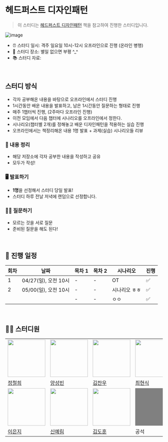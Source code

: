 # 헤드퍼스트 디자인패턴 

> 이 스터디는 [헤드퍼스트 디자인패턴](https://www.hanbit.co.kr/store/books/look.php?p_code=B6113501223) 책을 참고하여 진행한 스터디입니다.

![image](https://github.com/user-attachments/assets/6c6ad1b1-4560-4af9-9ce8-1b829b9c0545)


- ⏰ 스터디 일시: 격주 일요일 10시-12시 오프라인으로 진행 (온라인 병행)
- 🏫 스터디 장소: 별일 없으면 부평 ^_^
- 📚 스터디 자료: 





<br/>

## 스터디 방식
- 각자 공부해온 내용을 바탕으로 오프라인에서 스터디 진행
- 1시간동안 배운 내용을 발표하고, 남은 1시간동안 질문하는 형태로 진행
- 매주 1챕터씩 진행, (2주마다 오프라인 진행)
- 이전 모임에서 다음 챕터에 시나리오를 오프라인에서 정한다.
- 시나리오(챕터별 2개)를 정해놓고 배운 디자인패턴을 적용하는 실습 진행
- 오프라인에서는 책정리해온 내용 1명 발표 + 과제(실습) 시나리오들 리뷰

### 📝 내용 정리
- 해당 저장소에 각자 공부한 내용을 작성하고 공유
- 모두가 작성! 

### 🖥️ 발표하기
- **1명**을 선정해서 스터디 당일 발표!
- 스터디 하루 전날 저녁에 랜덤으로 선정합니다.

### 🙋‍♂️ 질문하기
- 모르는 것을 서로 질문 
- 준비된 질문을 해도 된다!





<br/>

## 👥 진행 일정

| 회차 | 날짜 | 목차 1 | 목차 2 | 시나리오 | 진행 |
| --- | --- | --- | --- | --- | --- |
| 1 | 04/27(일), 오전 10시 | - | - | OT | :white_check_mark: |
| 2 | 05/00(일), 오전 10시 | - | - | 시나리오 ㅎㅎ | :white_check_mark: |
|  | | - | - | ㅇㅇ | :white_check_mark: |






<br/>

## 🏃‍♂️ 스터디원

<table>
  <tr>
    <td>
      <img src="https://avatars.githubusercontent.com/u/96738163?v=4" width="120px" height="120px"/>
    </td>
    <td>
      <img src="https://avatars.githubusercontent.com/u/18282470?v=4" width="120px" height="120px"/>
    </td>
    <td>
      <img src="https://avatars.githubusercontent.com/u/114650607?v=4" width="120px" height="120px"/>
    </td>
    <td>
      <img src="https://avatars.githubusercontent.com/u/10378777?v=4" width="120px" height="120px"/>
    </td>
  </tr>

  <tr>
    <td>
      <a href="https://github.com/backend-cheolhee-jung">
        정철희
      </a>
    </td>
    <td>
      <a href="https://github.com/SungbinYang">
        양성빈
      </a>
    </td>
    <td>
      <a href="https://github.com/chanwoo040531">
        김찬우
      </a>
    </td>
    <td>
      <a href="https://github.com/chhs2131">
        최현식
      </a>
    </td>
  </tr>
  <tr>  
    <td>
      <img src="https://avatars.githubusercontent.com/u/54785194?v=4" width="120px" height="120px"/>
    </td>
     <td>
      <img src="https://avatars.githubusercontent.com/u/88075691?v=4" width="120px" height="120px"/>
    </td>
    <td>
      <img src="https://avatars.githubusercontent.com/u/37826908?v=4" width="120px" height="120px"/>
    </td>
    <td>
      <div style="background-color: grey; with: 120px; height: 120px;"></div>
    </td>
  </tr>
  <tr>
    <td>
      <a href="https://github.com/ieunji2">
        이은지
      </a>
    </td>
    <td>
      <a href="https://github.com/yelm-212">
        신예림
      </a>
    </td>  
    <td>
      <a href="https://github.com/shine-17">
        김도훈
      </a>
    </td>
    <td>
      <div>공석</div>
    </td>
  </tr>
  </table>
